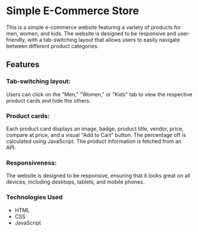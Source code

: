 # Simple E-Commerce Store

This is a simple e-commerce website featuring a variety of products for men, women, and kids. The website is designed to be responsive and user-friendly, with a tab-switching layout that allows users to easily navigate between different product categories.

## Features
### Tab-switching layout: 
Users can click on the "Men," "Women," or "Kids" tab to view the respective product cards and hide the others.
### Product cards: 
Each product card displays an image, badge, product title, vendor, price, compare at price, and a visual "Add to Cart" button. The percentage off is calculated using JavaScript.
The product information is fetched from an API.
### Responsiveness: 
The website is designed to be responsive, ensuring that it looks great on all devices, including desktops, tablets, and mobile phones.

### Technologies Used
- HTML
- CSS
- JavaScript
